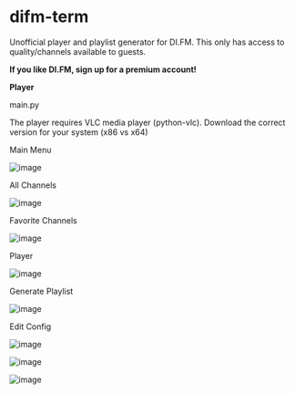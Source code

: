 # difm-term
Unofficial player and playlist generator for DI.FM. This only has access to quality/channels available to guests.

**If you like DI.FM, sign up for a premium account!**

**Player**

main.py

The player requires VLC media player (python-vlc). Download the correct version for your system (x86 vs x64)

Main Menu

![image](https://user-images.githubusercontent.com/1930031/135911607-188e76a2-120e-4fc9-a710-3a935cf9de60.png)

All Channels

![image](https://user-images.githubusercontent.com/1930031/135911658-01198387-d4f3-4f42-b8ce-e51e67aee601.png)

Favorite Channels

![image](https://user-images.githubusercontent.com/1930031/135911753-5e1a5cc6-7307-4521-8ab8-478af8d40796.png)

Player 

![image](https://user-images.githubusercontent.com/1930031/135911850-e013ae5a-3c69-49b2-a5ef-5bf27fda642a.png)

Generate Playlist

![image](https://user-images.githubusercontent.com/1930031/135911998-7d250b0e-398a-477b-b0d8-e5c13bbf5407.png)

Edit Config

![image](https://user-images.githubusercontent.com/1930031/135912064-1dacf744-b07e-4eab-a755-b33d7935f053.png)

![image](https://user-images.githubusercontent.com/1930031/135912115-6fc61e47-c35b-4f5e-b6df-b809abb1e1c1.png)

![image](https://user-images.githubusercontent.com/1930031/135912160-a08559db-848d-4754-88f9-9115be1e7c09.png)











